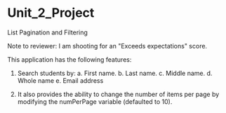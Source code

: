 # Unit_2_Project
 List Pagination and Filtering
 
Note to reviewer: I am shooting for an "Exceeds expectations" score.

This application has the following features:

 1. Search students by:
    a. First name.
    b. Last name.
    c. Middle name.
    d. Whole name
    e. Email address
    
 2. It also provides the ability to change the number of items per page by modifying the numPerPage variable (defaulted to 10).
